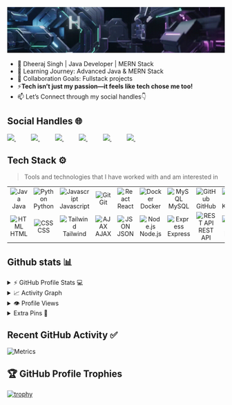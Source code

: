<img src="https://github.com/MrDheeraj1/MrDheeraj1/blob/main/Make_a_small_202508180059_aqqxb(1)%20(online-video-cutter.gif" alt="👋 Hey there! I'm Dheeraj Singh" title="👋 Hey there! I'm Dheeraj Singh"/>

 - 🚀 Dheeraj Singh | Java Developer | MERN Stack
 - 🌱 Learning Journey: Advanced Java & MERN Stack 
 -  👯 Collaboration Goals: Fullstack projects 
 - ⚡**Tech isn’t just my passion—it feels like tech chose me too!**
 -  📫 Let’s Connect through my social handles👇

## Social Handles 🌐
<div align="justify">
<a href="https://www.linkedin.com/in/itzdheerajsingh/">
<img src="https://img.shields.io/badge/Linkedin-%231DA1F2.svg?style=for-the-badge&logo=Linkedin&logoColor=white">
</a>
&nbsp;&nbsp;&nbsp;&nbsp;&nbsp;&nbsp;&nbsp;&nbsp;

<a href="https://www.leetcode.com/mrdheeraj/">
<img src="https://img.shields.io/badge/leetcode-8B4513.svg?style=for-the-badge&logo=leetcode&logoColor=white">
</a>
 &nbsp;&nbsp;&nbsp;&nbsp;&nbsp;&nbsp;&nbsp;&nbsp;
 <a href="https://www.instagram.com/_.mrdheeraj/">
<img src="https://img.shields.io/badge/Instagram-%23E4405F.svg?style=for-the-badge&logo=Instagram&logoColor=white">
</a>
 &nbsp;&nbsp;&nbsp;&nbsp;&nbsp;&nbsp;&nbsp;&nbsp;
<a href="https://www.x.com/mrdheeraj_/">
<img src="https://img.shields.io/badge/x-000000.svg?style=for-the-badge&logo=x&logoColor=white">
</a>
 &nbsp;&nbsp;&nbsp;&nbsp;&nbsp;&nbsp;&nbsp;&nbsp;
<a href="mailto:itzdheerajsingh@gmail.com">
  <img src="https://img.shields.io/badge/Gmail-D14836?style=for-the-badge&logo=gmail&logoColor=white">
</a>
 &nbsp;&nbsp;&nbsp;&nbsp;&nbsp;&nbsp;&nbsp;&nbsp;
 <a href="https://t.me/itsmrdheeraj/">
<img src="https://img.shields.io/badge/telegram-2CA5E0?style=for-the-badge&logo=telegram&logoColor=white">
</a>
&nbsp;&nbsp;&nbsp;&nbsp;&nbsp;&nbsp;&nbsp;&nbsp;
</div>
<p></p>


## Tech Stack ⚙️

> Tools and technologies that I have worked with and am interested in

<table>
  <!-- Row 1 -->
  <tr>
    <td align="center" width="96">
        <img src="https://techstack-generator.vercel.app/java-icon.svg" alt="Java" width="65" height="65" />
      <br>Java
    </td>
    <td align="center" width="96">
        <img src="https://techstack-generator.vercel.app/python-icon.svg" alt="Python" width="65" height="65" />
      <br>Python
    </td>
    <td align="center" width="96">
        <img src="https://techstack-generator.vercel.app/js-icon.svg" alt="Javascript" width="65" height="65" />
      <br>Javascript
    </td>
    <td align="center" width="96">
        <img src="https://techstack-generator.vercel.app/git-icon.svg" alt="Git" width="65" height="65" />
      <br>Git
    </td>
    <td align="center" width="96">
        <img src="https://techstack-generator.vercel.app/react-icon.svg" alt="React" width="65" height="65" />
      <br>React
    </td>
    <td align="center" width="96">
        <img src="https://techstack-generator.vercel.app/docker-icon.svg" alt="Docker" width="65" height="65" />
      <br>Docker
    </td>
    <td align="center" width="96">
        <img src="https://techstack-generator.vercel.app/mysql-icon.svg" alt="MySQL" width="65" height="65" />
      <br>MySQL
    </td>
    <td align="center" width="96">
        <img src="https://techstack-generator.vercel.app/github-icon.svg" alt="GitHub" width="65" height="65" />
      <br>GitHub
    </td>
    <td align="center" width="96">
        <img src="https://techstack-generator.vercel.app/kubernetes-icon.svg" alt="Kubernetes" width="65" height="65" />
      <br>Kubernetes
    </td>
  </tr>

  <!-- Row 2 -->
  <tr>
    <td align="center" width="96">
        <img src="https://skillicons.dev/icons?i=html" width="48" height="48" alt="HTML" />
      <br>HTML
    </td>
    <td align="center" width="96">
        <img src="https://skillicons.dev/icons?i=css" width="48" height="48" alt="CSS" />
      <br>CSS
    </td>
    <td align="center" width="96">
        <img src="https://skillicons.dev/icons?i=tailwind" width="48" height="48" alt="Tailwind" />
      <br>Tailwind
    </td>
    <td align="center" width="96">
        <img src="https://skillicons.dev/icons?i=jquery" width="48" height="48" alt="AJAX" />
      <br>AJAX
    </td>
    <td align="center" width="96">
        <img src="https://img.icons8.com/external-tal-revivo-color-tal-revivo/96/external-json-data-interchange-format-data-structure-color-tal-revivo.png" width="48" height="48" alt="JSON" />
      <br>JSON
    </td>
    <td align="center" width="96">
        <img src="https://skillicons.dev/icons?i=nodejs" width="48" height="48" alt="Node.js" />
      <br>Node.js
    </td>
    <td align="center" width="96">
        <img src="https://skillicons.dev/icons?i=express" width="48" height="48" alt="Express" />
      <br>Express
    </td>
    <td align="center" width="96">
        <img src="https://img.icons8.com/external-flaticons-lineal-color-flat-icons/64/external-rest-api-api-flaticons-lineal-color-flat-icons.png" width="48" height="48" alt="REST API" />
      <br>REST API
    </td>
    <td align="center" width="96">
        <img src="https://skillicons.dev/icons?i=mongodb" width="48" height="48" alt="MongoDB" />
      <br>MongoDB
    </td>
  </tr>
</table>

## Github stats 📊


<details>
 <summary>⚡ GitHub Profile Stats 💻</summary>
<br/>

<!-- Typing Animation -->
<p align="center">
  <a href="https://git.io/typing-svg">
    <img src="https://readme-typing-svg.demolab.com?font=Fira+Code&size=24&pause=1000&color=00F7F7&center=true&vCenter=true&width=500&lines=Java+%2B+MERN+Stack+Developer;Open+Source+Contributor;Always+Learning+New+Things" alt="Typing SVG" />
  </a>
</p>

<!-- Animated Divider -->
<p align="center">
  <img src="https://i.gifer.com/7VE.gif" width="100%" height="3px"/>
</p>

<!-- GitHub Stats & Top Languages -->
<p align="center">
  <a href="https://github.com/anuraghazra/github-readme-stats">
    <img alt="mrdheeraj1's Github Stats" 
         src="https://github-readme-stats.vercel.app/api?username=mrdheeraj1&show_icons=true&count_private=true&theme=tokyonight&hide_border=true" 
         height="192px"/>
  </a>
  <a href="https://github.com/anuraghazra/github-readme-stats">
    <img alt="mrdheeraj1's Top Languages" 
         src="https://github-readme-stats.vercel.app/api/top-langs/?username=mrdheeraj1&langs_count=8&layout=compact&theme=tokyonight&hide_border=true&hide=Jupyter%20Notebook" 
         height="192px"/>
  </a>
</p>

<!-- Streak Stats -->
<p align="center">
  <img src="https://github-readme-streak-stats.herokuapp.com/?user=mrdheeraj1&theme=tokyonight&hide_border=true" height="192px"/>
</p>

<!-- Animated Divider -->
<p align="center">
  <img src="https://i.gifer.com/7VE.gif" width="100%" height="3px"/>
</p>

 
</details>

<details>
  <summary>📈 Activity Graph</summary>
  <br/>


<a href="https://github.com/Ashutosh00710/github-readme-activity-graph">
  <img src="https://github-readme-activity-graph.vercel.app/graph?username=mrdheeraj1&theme=react-dark&hide_border=true&area=true" />
</a>

</details>



  <details>
  <summary>👁️ Profile Views</summary>
  <br/>
  <img src="https://komarev.com/ghpvc/?username=mrdheeraj1&label=Profile%20Views&color=0e75b6&style=flat" alt="Profile Views" />
</details>




<details>
  <summary>Extra Pins 📌</summary>
  <br/>
  <a href="https://github.com/mrdheeraj1/random-web">
  <img align="center" src="https://github-readme-stats.vercel.app/api/pin/?username=mrdheeraj1&repo=random-web&theme=onedark" />
</a>


  <br/>
  
 
 </details>

## Recent GitHub Activity ✅

![Metrics](https://metrics.lecoq.io/mrdheeraj1?template=classic&base.header=0&base.activity=0&base.community=0&base.repositories=0&base.metadata=0&activity=1&base=header%2C%20activity%2C%20community%2C%20repositories%2C%20metadata&base.indepth=false&base.hireable=false&base.skip=false&activity=false&activity.limit=5&activity.load=300&activity.days=14&activity.visibility=all&activity.timestamps=true&activity.filter=all&config.timezone=Asia%2FTehran)

## 🏆 GitHub Profile Trophies  

[![trophy](https://github-profile-trophy.vercel.app/?username=mrdheeraj1&theme=algolia&row=1&margin-w=22&margin-h=22&no-frame=true&no-bg=true)](https://github.com/ryo-ma/github-profile-trophy)








